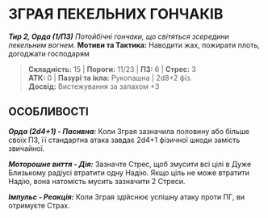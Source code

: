 ﻿# ЗГРАЯ ПЕКЕЛЬНИХ ГОНЧАКІВ

***Тир 2, Орда (1/ПЗ)*** *Потойбічні гончаки, що світяться зсередини пекельним вогнем.* **Мотиви та Тактика:** Наводити жах, пожирати плоть, догоджати господарям

> **Складність:** 15 | **Пороги:** 11/23 | **ПЗ:** 6 | **Стрес:** 3  
> **АТК:** 0 | **Пазурі та ікла:** Рукопашна | 2d8+2 фіз.  
> **Досвід:** Вистежування за запахом +3

## ОСОБЛИВОСТІ

***Орда (2d4+1) - Пасивна:*** Коли Зграя зазначила половину або більше своїх ПЗ, її стандартна атака завдає 2d4+1 фізичної шкоди замість звичайної.

***Моторошне виття - Дія:*** Зазначте Стрес, щоб змусити всі цілі в Дуже Близькому радіусі втратити одну Надію. Якщо ціль не може втратити Надію, вона натомість мусить зазначити 2 Стреси.

***Імпульс - Реакція:*** Коли Зграя здійснює успішну атаку проти ПГ, ви отримуєте Страх.